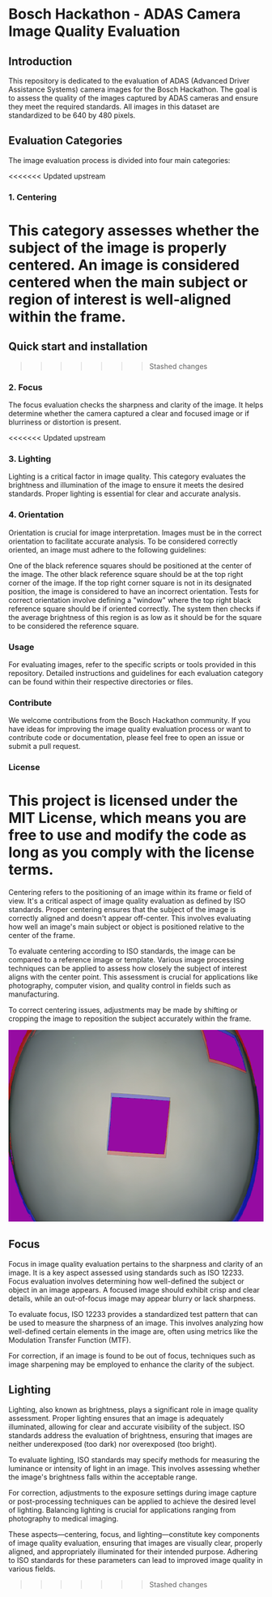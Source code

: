# Bosch Hackathon - ADAS Camera Image Quality Evaluation
## Introduction
This repository is dedicated to the evaluation of ADAS (Advanced Driver Assistance Systems) camera images for the Bosch Hackathon. The goal is to assess the quality of the images captured by ADAS cameras and ensure they meet the required standards. All images in this dataset are standardized to be 640 by 480 pixels.

## Evaluation Categories
The image evaluation process is divided into four main categories:

<<<<<<< Updated upstream
### 1. Centering
This category assesses whether the subject of the image is properly centered. An image is considered centered when the main subject or region of interest is well-aligned within the frame.
=======
## Quick start and installation

>>>>>>> Stashed changes

### 2. Focus
The focus evaluation checks the sharpness and clarity of the image. It helps determine whether the camera captured a clear and focused image or if blurriness or distortion is present.

<<<<<<< Updated upstream
### 3. Lighting
Lighting is a critical factor in image quality. This category evaluates the brightness and illumination of the image to ensure it meets the desired standards. Proper lighting is essential for clear and accurate analysis.

### 4. Orientation
Orientation is crucial for image interpretation. Images must be in the correct orientation to facilitate accurate analysis. To be considered correctly oriented, an image must adhere to the following guidelines:

One of the black reference squares should be positioned at the center of the image.
The other black reference square should be at the top right corner of the image.
If the top right corner square is not in its designated position, the image is considered to have an incorrect orientation. Tests for correct orientation involve defining a "window" where the top right black reference square should be if oriented correctly. The system then checks if the average brightness of this region is as low as it should be for the square to be considered the reference square.

### Usage
For evaluating images, refer to the specific scripts or tools provided in this repository. Detailed instructions and guidelines for each evaluation category can be found within their respective directories or files.

### Contribute
We welcome contributions from the Bosch Hackathon community. If you have ideas for improving the image quality evaluation process or want to contribute code or documentation, please feel free to open an issue or submit a pull request.

### License
This project is licensed under the MIT License, which means you are free to use and modify the code as long as you comply with the license terms.
=======
Centering refers to the positioning of an image within its frame or field of view. It's a critical aspect of image quality evaluation as defined by ISO standards. Proper centering ensures that the subject of the image is correctly aligned and doesn't appear off-center. This involves evaluating how well an image's main subject or object is positioned relative to the center of the frame.

To evaluate centering according to ISO standards, the image can be compared to a reference image or template. Various image processing techniques can be applied to assess how closely the subject of interest aligns with the center point. This assessment is crucial for applications like photography, computer vision, and quality control in fields such as manufacturing.

To correct centering issues, adjustments may be made by shifting or cropping the image to reposition the subject accurately within the frame.

<p align="center">
  <img src="./images/comparison23-12_centering.png" alt="Centering comparison: Reference vs 12" width="600">
</p>

## Focus

Focus in image quality evaluation pertains to the sharpness and clarity of an image. It is a key aspect assessed using standards such as ISO 12233. Focus evaluation involves determining how well-defined the subject or object in an image appears. A focused image should exhibit crisp and clear details, while an out-of-focus image may appear blurry or lack sharpness.

To evaluate focus, ISO 12233 provides a standardized test pattern that can be used to measure the sharpness of an image. This involves analyzing how well-defined certain elements in the image are, often using metrics like the Modulation Transfer Function (MTF).

For correction, if an image is found to be out of focus, techniques such as image sharpening may be employed to enhance the clarity of the subject.

## Lighting

Lighting, also known as brightness, plays a significant role in image quality assessment. Proper lighting ensures that an image is adequately illuminated, allowing for clear and accurate visibility of the subject. ISO standards address the evaluation of brightness, ensuring that images are neither underexposed (too dark) nor overexposed (too bright).

To evaluate lighting, ISO standards may specify methods for measuring the luminance or intensity of light in an image. This involves assessing whether the image's brightness falls within the acceptable range.

For correction, adjustments to the exposure settings during image capture or post-processing techniques can be applied to achieve the desired level of lighting. Balancing lighting is crucial for applications ranging from photography to medical imaging.

These aspects—centering, focus, and lighting—constitute key components of image quality evaluation, ensuring that images are visually clear, properly aligned, and appropriately illuminated for their intended purpose. Adhering to ISO standards for these parameters can lead to improved image quality in various fields.
>>>>>>> Stashed changes

